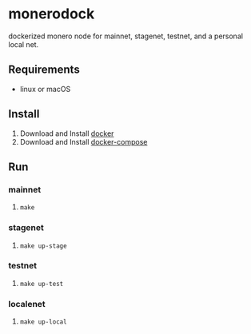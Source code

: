 # monerodock

dockerized monero node for mainnet, stagenet, testnet, and a personal local net.


## Requirements

- linux or macOS


## Install

1. Download and Install [docker](https://docs.docker.com/get-docker/)
2. Download and Install [docker-compose](https://docs.docker.com/compose/install/)


## Run

### mainnet

1. `make`

### stagenet

1. `make up-stage`

### testnet

1. `make up-test`

### localenet

1. `make up-local`
